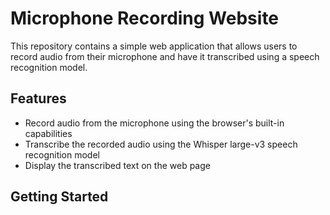 # Microphone Recording Website

This repository contains a simple web application that allows users to record audio from their microphone and have it transcribed using a speech recognition model.

## Features

- Record audio from the microphone using the browser's built-in capabilities
- Transcribe the recorded audio using the Whisper large-v3 speech recognition model
- Display the transcribed text on the web page

## Getting Started
